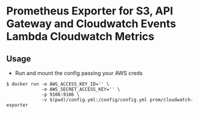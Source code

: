 Prometheus Exporter for S3, API Gateway and Cloudwatch Events Lambda Cloudwatch Metrics
=====

## Usage
* Run and mount the config passing your AWS creds
```
$ docker run -e AWS_ACCESS_KEY_ID='' \
             -e AWS_SECRET_ACCESS_KEY='' \
             -p 9106:9106 \ 
             -v $(pwd)/config.yml:/config/config.yml prom/cloudwatch-exporter
```
